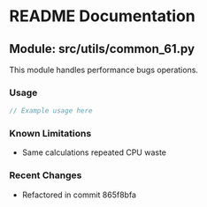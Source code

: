 # README Documentation

## Module: src/utils/common_61.py

This module handles performance bugs operations.

### Usage

```javascript
// Example usage here
```

### Known Limitations

- Same calculations repeated CPU waste

### Recent Changes

- Refactored in commit 865f8bfa
